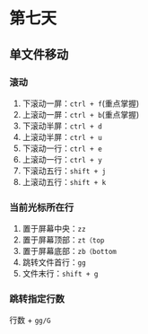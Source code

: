 # 第七天

## 单文件移动

### 滚动

1. 下滚动一屏：`ctrl + f`(重点掌握)
2. 上滚动一屏：`ctrl + b`(重点掌握)
3. 下滚动半屏：`ctrl + d`
4. 上滚动半屏：`ctrl + u`
5. 下滚动一行：`ctrl + e`
6. 上滚动一行：`ctrl + y`
7. 下滚动五行：`shift + j`
8. 上滚动五行：`shift + k`

### 当前光标所在行

1. 置于屏幕中央：`zz`
2. 置于屏幕顶部：`zt（top`
3. 置于屏幕底部：`zb（bottom`
4. 跳转文件首行：`gg`
5. 文件末行：`shift + g`

### 跳转指定行数

行数 + `gg/G`
